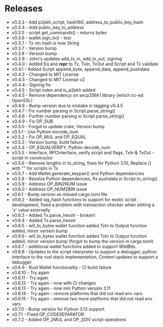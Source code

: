 # Releases
* v0.3.3 - Add p2pkh_script, hash160, address_to_public_key_hash
* v0.3.4 - Add public_key_to_address
* v0.3.5 - script.get_commands() - returns bytes
* v0.3.6 - wallet.sign_tx() - test
* v0.3.7 - Tx vin hash is now String
* v0.3.7 - Version bump
* v0.3.8 - Version bump
* v0.3.9 - John's updates add_tx_in, add_tx_out, signing
* v0.4.0 - Added Eq and __repr__ to Tx, TxIn, TxOut and Script and Tx validate
* v0.4.1 - Added Script append_byte, append_data, append_pushdata
* v0.4.2 - Changed to MIT License
* v0.4.3 - Changed to MIT License v2
* v0.4.4 - Signing fix
* v0.4.5 - Script index and is_p2pkh added
* v0.4.5 - Remove dependency on secp256k1 library (which cc-ed OpenSSL)
* v0.4.6 - Bump version due to mistake in tagging v0.4.5
* v0.4.7 - Fix number parsing in Script.parse_string()
* v0.4.8 - Further number parsing in Script.parse_string()
* v0.4.9 - Fix OP_SUB
* v0.5.0 - Forgot to update crate, Version bump
* v0.5.1 - Use Python encode_num
* v0.5.2 - Fix OP_MUL and OP_EQUAL
* v0.5.3 - Version bump, build failure
* v0.5.4 - OP_EQUALVERIFY, Python decode_num
* v0.5.5 - Interface, RPCInterface, verify script and flags, TxIn & TxOut - script in constructor
* v0.5.6 - Remove lengths in to_string, fixes for Python 3.10, Replace [] with "" for scripts in Tx
* v0.5.7 - Add Wallet.generate_keypair() and Python dependencies
* v0.5.8 - Resolve Python dependencies, fix pushdata in Script.to_string()
* v0.5.9 - Address OP_BIN2NUM issue
* v0.6.0 - Address OP_NUM2BIN issue
* v0.6.1 - Bump version as missed cargo.toml file
* v0.6.2 - Added sig_hash functions to support for exotic script development, fixed a problem with transaction checker when setting a 'z' value externally
* v0.6.3 - Added Tx.parse_hexstr - broken!
* v0.6.4 - Added Tx.parse_hexstr
* v0.6.5 - wif_to_bytes wallet function added TxIn to Output function added, minor version bump
* v0.6.6 - wif_to_bytes wallet function added TxIn to Output function added, minor version bump (forgot to bump the version in cargo.toml)
* v0.6.7 - additional wallet functions added to support WildBits
* v0.6.8 - Updates to the script interpreter to support a debugger, python interface to the rust stack implementation, Context updates to support a debugger
* v0.6.9 - Rust Wallet functionality - CI build failure
* v0.6.10 - Try again
* v0.6.11 - Try again
* v0.6.12 - Try again - now with CI changes
* v0.6.13 - Try again - now min Python version 3.11
* v0.6.14 - Try again - remove platforms that did not read env vars
* v0.6.15 - Try again - remove two more platforms that did not read env vars
* v0.7.0 - Bump version for Python 3.13 support
* v0.7.1 - Fixed OP_CODESEPARATOR
* v0.7.2 - Added OP_2MUL and OP_2DIV script operations